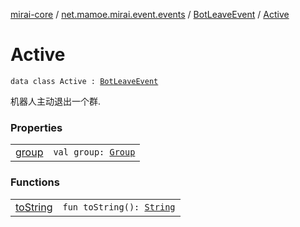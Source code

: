 [mirai-core](../../../index.md) / [net.mamoe.mirai.event.events](../../index.md) / [BotLeaveEvent](../index.md) / [Active](./index.md)

# Active

`data class Active : `[`BotLeaveEvent`](../index.md)

机器人主动退出一个群.

### Properties
|||
|:----------------------------------------------------------------------------------------|:---------------------------------------------------------------------------------------------------------------------------------------------------------------------------------------------------------|
| [group](group.md) | `val group: `[`Group`](../../../net.mamoe.mirai.contact/-group/index.md) |

### Functions
|||
|:----------------------------------------------------------------------------------------|:---------------------------------------------------------------------------------------------------------------------------------------------------------------------------------------------------------|
| [toString](to-string.md) | `fun toString(): `[`String`](https://kotlinlang.org/api/latest/jvm/stdlib/kotlin/-string/index.html) |

